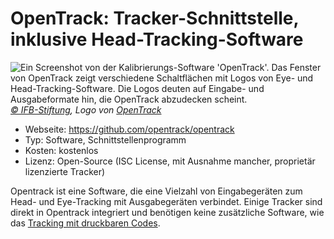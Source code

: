 # OpenTrack: Tracker-Schnittstelle, inklusive Head-Tracking-Software

![](/opentrack.jpg "Ein Screenshot von der Kalibrierungs-Software 'OpenTrack'. Das Fenster von OpenTrack zeigt verschiedene Schaltflächen mit Logos von Eye- und Head-Tracking-Software. Die Logos deuten auf Eingabe- und Ausgabeformate hin, die OpenTrack abzudecken scheint.")
_[© IFB-Stiftung](https://ifb-stiftung.de/), Logo von [OpenTrack](https://github.com/opentrack/opentrack)_

- Webseite: https://github.com/opentrack/opentrack
- Typ: Software, Schnittstellenprogramm
- Kosten: kostenlos
- Lizenz: Open-Source (ISC License, mit Ausnahme mancher, proprietär lizenzierte Tracker)

Opentrack ist eine Software, die eine Vielzahl von Eingabegeräten zum Head- und Eye-Tracking mit Ausgabegeräten verbindet. Einige Tracker sind direkt in Opentrack integriert und benötigen keine zusätzliche Software, wie das [Tracking mit druckbaren Codes](https://github.com/opentrack/opentrack/wiki/Aruco-tracker).
